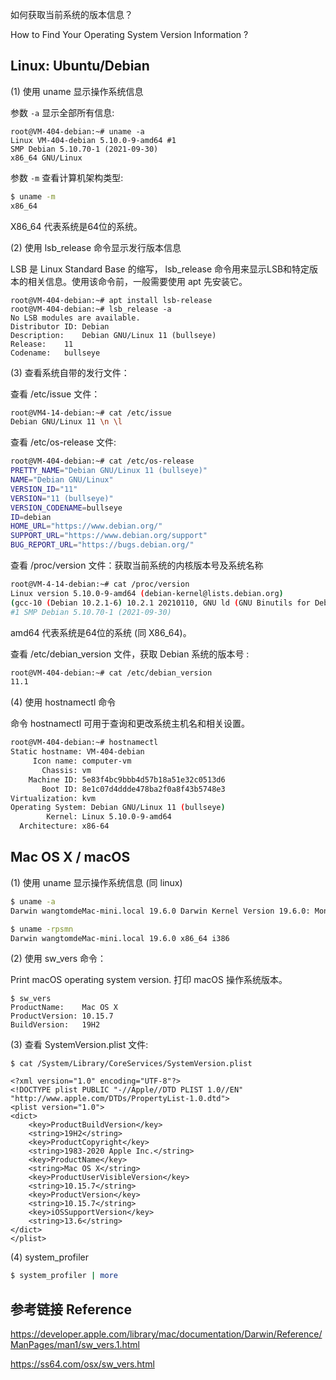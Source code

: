 如何获取当前系统的版本信息？

How to Find Your Operating System Version Information ?

## Linux: Ubuntu/Debian

(1) 使用 uname 显示操作系统信息

参数 `-a` 显示全部所有信息: 

```
root@VM-404-debian:~# uname -a
Linux VM-404-debian 5.10.0-9-amd64 #1 
SMP Debian 5.10.70-1 (2021-09-30) 
x86_64 GNU/Linux
```

参数 `-m` 查看计算机架构类型: 

```sh
$ uname -m
x86_64
```

X86_64 代表系统是64位的系统。


(2) 使用 lsb_release 命令显示发行版本信息

LSB 是 Linux Standard Base 的缩写， lsb_release 命令用来显示LSB和特定版本的相关信息。使用该命令前，一般需要使用 apt 先安装它。

```
root@VM-404-debian:~# apt install lsb-release
root@VM-404-debian:~# lsb_release -a
No LSB modules are available.
Distributor ID: Debian
Description:    Debian GNU/Linux 11 (bullseye)
Release:    11
Codename:   bullseye
```

(3) 查看系统自带的发行文件：

查看 /etc/issue 文件： 

```sh
root@VM4-14-debian:~# cat /etc/issue
Debian GNU/Linux 11 \n \l
```

查看 /etc/os-release 文件: 

```sh
root@VM-404-debian:~# cat /etc/os-release 
PRETTY_NAME="Debian GNU/Linux 11 (bullseye)"
NAME="Debian GNU/Linux"
VERSION_ID="11"
VERSION="11 (bullseye)"
VERSION_CODENAME=bullseye
ID=debian
HOME_URL="https://www.debian.org/"
SUPPORT_URL="https://www.debian.org/support"
BUG_REPORT_URL="https://bugs.debian.org/"
```

查看 /proc/version 文件：获取当前系统的内核版本号及系统名称

```sh
root@VM-4-14-debian:~# cat /proc/version
Linux version 5.10.0-9-amd64 (debian-kernel@lists.debian.org) 
(gcc-10 (Debian 10.2.1-6) 10.2.1 20210110, GNU ld (GNU Binutils for Debian) 2.35.2) 
#1 SMP Debian 5.10.70-1 (2021-09-30)
```
amd64 代表系统是64位的系统 (同 X86_64)。


查看 /etc/debian_version 文件，获取 Debian 系统的版本号 : 

```sh
root@VM-404-debian:~# cat /etc/debian_version
11.1
```

(4) 使用 hostnamectl 命令

命令 hostnamectl 可用于查询和更改系统主机名和相关设置。

```sh
root@VM-404-debian:~# hostnamectl
Static hostname: VM-404-debian
     Icon name: computer-vm
       Chassis: vm
    Machine ID: 5e83f4bc9bbb4d57b18a51e32c0513d6
       Boot ID: 8e1c07d4ddde478ba2f0a8f43b5748e3
Virtualization: kvm
Operating System: Debian GNU/Linux 11 (bullseye)
        Kernel: Linux 5.10.0-9-amd64
  Architecture: x86-64
```


## Mac OS X / macOS

(1) 使用 uname 显示操作系统信息 (同 linux)

```sh
$ uname -a
Darwin wangtomdeMac-mini.local 19.6.0 Darwin Kernel Version 19.6.0: Mon Aug 31 22:12:52 PDT 2020; root:xnu-6153.141.2~1/RELEASE_X86_64 x86_64

$ uname -rpsmn
Darwin wangtomdeMac-mini.local 19.6.0 x86_64 i386
```

(2) 使用 sw_vers 命令：   

Print macOS operating system version.  打印 macOS 操作系统版本。

```
$ sw_vers
ProductName:	Mac OS X
ProductVersion:	10.15.7
BuildVersion:	19H2
```

(3) 查看 SystemVersion.plist 文件: 

```
$ cat /System/Library/CoreServices/SystemVersion.plist

<?xml version="1.0" encoding="UTF-8"?>
<!DOCTYPE plist PUBLIC "-//Apple//DTD PLIST 1.0//EN" "http://www.apple.com/DTDs/PropertyList-1.0.dtd">
<plist version="1.0">
<dict>
	<key>ProductBuildVersion</key>
	<string>19H2</string>
	<key>ProductCopyright</key>
	<string>1983-2020 Apple Inc.</string>
	<key>ProductName</key>
	<string>Mac OS X</string>
	<key>ProductUserVisibleVersion</key>
	<string>10.15.7</string>
	<key>ProductVersion</key>
	<string>10.15.7</string>
	<key>iOSSupportVersion</key>
	<string>13.6</string>
</dict>
</plist>
```

(4) system_profiler

```sh
$ system_profiler | more
```

## 参考链接 Reference

https://developer.apple.com/library/mac/documentation/Darwin/Reference/ManPages/man1/sw_vers.1.html  

https://ss64.com/osx/sw_vers.html  

